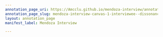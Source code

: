 ```yaml
---
annotation_page_uri: https://Amcclu.github.io/mendoza-interview/annotations/mendoza-interview-canvas-1-interviewee--dissonance--tone-change--laughter.json
annotation_page_slug: mendoza-interview-canvas-1-interviewee--dissonance--tone-change--laughter
layout: annotation_page
manifest_label: Mendoza Interview

---
```

